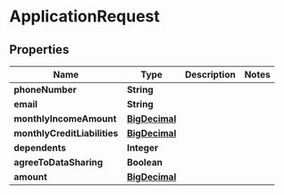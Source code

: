 # ApplicationRequest

## Properties
Name | Type | Description | Notes
------------ | ------------- | ------------- | -------------
**phoneNumber** | **String** |  | 
**email** | **String** |  | 
**monthlyIncomeAmount** | [**BigDecimal**](BigDecimal.md) |  | 
**monthlyCreditLiabilities** | [**BigDecimal**](BigDecimal.md) |  | 
**dependents** | **Integer** |  | 
**agreeToDataSharing** | **Boolean** |  | 
**amount** | [**BigDecimal**](BigDecimal.md) |  | 
